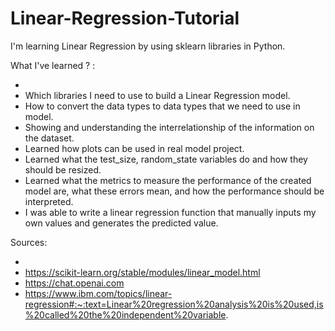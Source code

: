 # Linear-Regression-Tutorial

I'm learning Linear Regression by using sklearn libraries in Python.

What I've learned ? :

-
- Which libraries I need to use to build a Linear Regression model.
- How to convert the data types to data types that we need to use in model.
- Showing and understanding the interrelationship of the information on the dataset.
- Learned how plots can be used in real model project.
- Learned what the test_size, random_state variables do and how they should be resized.
- Learned what the metrics to measure the performance of the created model are, what these errors mean, and how the performance should be interpreted.
- I was able to write a linear regression function that manually inputs my own values ​​and generates the predicted value.

Sources:

-
- https://scikit-learn.org/stable/modules/linear_model.html
- https://chat.openai.com
- https://www.ibm.com/topics/linear-regression#:~:text=Linear%20regression%20analysis%20is%20used,is%20called%20the%20independent%20variable.
